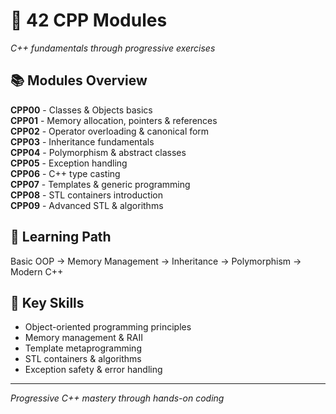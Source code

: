 # 🚀 42 CPP Modules
*C++ fundamentals through progressive exercises*

## 📚 Modules Overview
**CPP00** - Classes & Objects basics  
**CPP01** - Memory allocation, pointers & references  
**CPP02** - Operator overloading & canonical form  
**CPP03** - Inheritance fundamentals  
**CPP04** - Polymorphism & abstract classes  
**CPP05** - Exception handling  
**CPP06** - C++ type casting  
**CPP07** - Templates & generic programming  
**CPP08** - STL containers introduction  
**CPP09** - Advanced STL & algorithms  

## 🎯 Learning Path
Basic OOP → Memory Management → Inheritance → Polymorphism → Modern C++

## 🌟 Key Skills
- Object-oriented programming principles
- Memory management & RAII
- Template metaprogramming  
- STL containers & algorithms
- Exception safety & error handling

---
*Progressive C++ mastery through hands-on coding*

